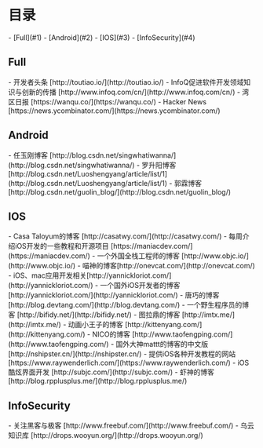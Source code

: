 <h1 id="0">目录</h1>
- [Full](#1)
- [Android](#2)
- [IOS](#3)
- [InfoSecurity](#4)
<h2 id="1">Full</h2>
- 开发者头条 [http://toutiao.io/](http://toutiao.io/)
- InfoQ促进软件开发领域知识与创新的传播 [http://www.infoq.com/cn/](http://www.infoq.com/cn/)
- 湾区日报 [https://wanqu.co/](https://wanqu.co/)
- Hacker News [https://news.ycombinator.com/](https://news.ycombinator.com/)
<h2 id="2">Android</h2> 
- 任玉刚博客 [http://blog.csdn.net/singwhatiwanna/](http://blog.csdn.net/singwhatiwanna/)
- 罗升阳博客 [http://blog.csdn.net/Luoshengyang/article/list/1](http://blog.csdn.net/Luoshengyang/article/list/1)
- 郭霖博客 [http://blog.csdn.net/guolin_blog/](http://blog.csdn.net/guolin_blog/)
<h2 id="3">IOS</h2>
- Casa Taloyum的博客 [http://casatwy.com/](http://casatwy.com/)
- 每周介绍iOS开发的一些教程和开源项目 [https://maniacdev.com/](https://maniacdev.com/)
- 一个外国全栈工程师的博客 [http://www.objc.io/](http://www.objc.io/)
- 喵神的博客[http://onevcat.com/](http://onevcat.com/)
- iOS、mac应用开发相关[http://yannickloriot.com/](http://yannickloriot.com/)
- 一个国外iOS开发者的博客 [http://yannickloriot.com/](http://yannickloriot.com/)
- 唐巧的博客 [http://blog.devtang.com/](http://blog.devtang.com/)
- 一个野生程序员的博客 [http://bifidy.net/](http://bifidy.net/)
- 图拉鼎的博客 [http://imtx.me/](http://imtx.me/)
- 动画小王子的博客 [http://kittenyang.com/](http://kittenyang.com/)
- NICO的博客 [http://www.taofengping.com/](http://www.taofengping.com/)
- 国外大神mattt的博客的中文版 [http://nshipster.cn/](http://nshipster.cn/)
- 提供iOS各种开发教程的网站 [https://www.raywenderlich.com/](https://www.raywenderlich.com/)
- iOS酷炫界面开发 [http://subjc.com/](http://subjc.com/)
- 虾神的博客 [http://blog.rpplusplus.me/](http://blog.rpplusplus.me/)
<h2 id="4">InfoSecurity</h2>
- 关注黑客与极客 [http://www.freebuf.com/](http://www.freebuf.com/)
- 乌云知识库 [http://drops.wooyun.org/](http://drops.wooyun.org/)
